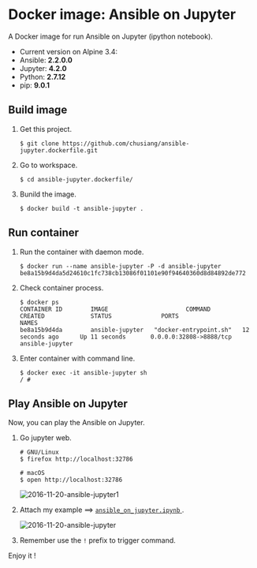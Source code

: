 # Docker image: Ansible on Jupyter

A Docker image for run Ansible on Jupyter (ipython notebook).

- Current version on Alpine 3.4:
 - Ansible: **2.2.0.0**
 - Jupyter: **4.2.0**
 - Python: **2.7.12**
 - pip: **9.0.1**

## Build image

1. Get this project.

    ```
    $ git clone https://github.com/chusiang/ansible-jupyter.dockerfile.git
    ```

1. Go to workspace.

    ```
    $ cd ansible-jupyter.dockerfile/
    ```

1. Bunild the image.

    ```
    $ docker build -t ansible-jupyter .
    ```

## Run container

1. Run the container with daemon mode.
    
    ```
    $ docker run --name ansible-jupyter -P -d ansible-jupyter
    be8a15b9d4da5d24610c1fc738cb13086f01101e90f94640360d8d84892de772
    ```

1. Check container process.

    ```
    $ docker ps
    CONTAINER ID        IMAGE                      COMMAND                  CREATED             STATUS              PORTS                     NAMES
    be8a15b9d4da        ansible-jupyter   "docker-entrypoint.sh"   12 seconds ago      Up 11 seconds       0.0.0.0:32808->8888/tcp   ansible-jupyter
    ```

1. Enter container with command line.

    ```
    $ docker exec -it ansible-jupyter sh
    / #
    ```
    
## Play Ansible on Jupyter

Now, you can play the Ansible on Jupyter.

1. Go jupyter web.

    ```
    # GNU/Linux
    $ firefox http://localhost:32786
    
    # macOS
    $ open http://localhost:32786
    ```
    
    ![2016-11-20-ansible-jupyter1](https://cloud.githubusercontent.com/assets/219066/20463322/218f0c4a-af6b-11e6-9a95-2411ec7acb5f.png)


1. Attach my example ==> [`ansible_on_jupyter.ipynb`
](https://github.com/chusiang/ansible-jupyter.dockerfile/blob/master/ipynb/ansible_on_jupyter.ipynb).

    ![2016-11-20-ansible-jupyter](https://cloud.githubusercontent.com/assets/219066/20463319/fa8c047c-af6a-11e6-96d6-f985096c9c8c.png)

1. Remember use the `!` prefix to trigger command.

Enjoy it ! 